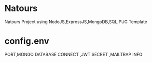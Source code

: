# Natours
Natours Project using NodeJS,ExpressJS,MongoDB,SQL,PUG Template
# config.env
PORT,MONGO DATABASE CONNECT ,JWT SECRET ,MAILTRAP INFO 
